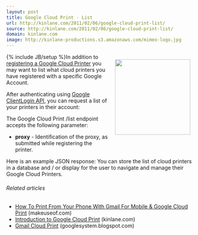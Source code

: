 ```yaml
---
layout: post
title: Google Cloud Print - List
url: http://kinlane.com/2011/02/06/google-cloud-print-list/
source: http://kinlane.com/2011/02/06/google-cloud-print-list/
domain: kinlane.com
image: http://kinlane-productions.s3.amazonaws.com/mimeo-logo.jpg
---
```

{% include JB/setup %}<a href="http://www.mimeo.com/"><img style="padding: 15px;" src="http://kinlane-productions.s3.amazonaws.com/mimeo-logo.jpg" alt="" width="200" align="right" /></a>In addition to <a href="http://www.kinlane.com/2011/02/google-cloud-print-register/" target="_blank">registering a Google Cloud Printer</a> you may want to list what cloud printers you have registered with a specific Google Account.<p></p>
After authenticating using <a href="http://code.google.com/apis/accounts/docs/AuthForInstalledApps.html" target="_blank">Google ClientLogin API</a>,  you can request a list of your printers in their account:<p></p>
<script src="https://gist.github.com/813970.js?file=GCP%20-%20LIST%20"></script> The Google Cloud Print  /list endpoint accepts the following parameter:<p></p>
<ul class="mainlist">
	<li><strong>proxy</strong> - Identification of the proxy, as submitted while registering the printer.</li>
</ul><p></p>
Here is an example JSON response:
<script src="https://gist.github.com/813975.js?file=GCP%20-%20LIST%20-%20JSON"></script>You can store the list of cloud printers in a database and / or display for the user to navigate and manage their Google Cloud Printers.
<h6 class="zemanta-related-title" style="font-size: 1em;">Related articles</h6>
<ul class="zemanta-article-ul">
	<li class="zemanta-article-ul-li"><a href="http://www.makeuseof.com/tag/print-phone-gmail-mobile-google-cloud-print/">How To Print From Your Phone With Gmail For Mobile &amp; Google Cloud Print</a> (makeuseof.com)</li>
	<li class="zemanta-article-ul-li"><a href="http://www.kinlane.com/2011/02/introduction-to-google-cloud-print/">Introduction to Google Cloud Print</a> (kinlane.com)</li>
	<li class="zemanta-article-ul-li"><a href="http://googlesystem.blogspot.com/2011/01/gmail-cloud-print.html">Gmail Cloud Print</a> (googlesystem.blogspot.com)</li>
</ul>
